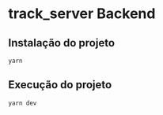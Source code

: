 # track_server Backend

## Instalação do projeto

```
yarn

```

## Execução do projeto

```
yarn dev

```